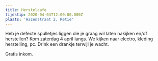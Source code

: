 ```yaml
---
title: Herstelcafe
tijdstip: 2020-04-04T12:00:00.000Z
plaats: 'Hazenstraat 2, Retie'
---
```

Heb je defecte spulletjes liggen die je graag wil laten nakijken en/of herstellen? Kom zaterdag 4 april langs. We kijken naar electro, kleding herstelling, pc. Drink een drankje terwijl je wacht.

Gratis inkom.
